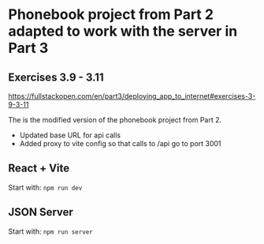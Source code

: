 # Phonebook project from Part 2 adapted to work with the server in Part 3
## Exercises 3.9 - 3.11
https://fullstackopen.com/en/part3/deploying_app_to_internet#exercises-3-9-3-11

The is the modified version of the phonebook project from Part 2.
- Updated base URL for api calls
- Added proxy to vite config so that calls to /api go to port 3001

## React + Vite
Start with: ```npm run dev```

## JSON Server
Start with: ```npm run server```
